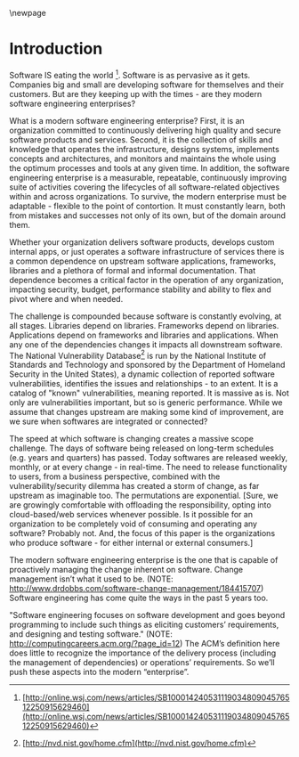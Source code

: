 \newpage

# Introduction


Software IS eating the world [^1].  Software is as pervasive as it gets.  Companies big and small are developing software for themselves and their customers.  But are they keeping up with the times - are they modern software engineering enterprises?

What is a modern software engineering enterprise?  First, it is an organization committed to continuously delivering high quality and secure software products and services.  Second, it is the collection of skills and knowledge that operates the infrastructure, designs systems, implements concepts and architectures, and monitors and maintains the whole using the optimum processes and tools at any given time. In addition, the software engineering enterprise is a measurable, repeatable, continuously improving suite of activities covering the lifecycles of all software-related objectives within and across organizations. To survive, the modern enterprise must be adaptable - flexible to the point of contortion.  It must constantly learn, both from mistakes and successes not only of its own, but of the domain around them.  

Whether your organization delivers software products, develops custom internal apps, or just operates a software infrastructure of services there is a common dependence on upstream software applications, frameworks, libraries and a plethora of formal and informal documentation.  That dependence becomes a critical factor in the operation of any organization, impacting security, budget, performance stability and ability to flex and pivot where and when needed. 

The challenge is compounded because software is constantly evolving, at all stages.  Libraries depend on libraries.  Frameworks depend on libraries.  Applications depend on frameworks and libraries and applications.  When any one of the dependencies changes it impacts all downstream software.  The National Vulnerability Database[^2] is run by the National Institute of Standards and Technology and sponsored by the Department of Homeland Security in the United States), a dynamic collection of reported software vulnerabilities, identifies the issues and relationships - to an extent.  It is a catalog of "known" vulnerabilities, meaning reported.  It is massive as is.  Not only are vulnerabilities important, but so is generic performance.  While we assume that changes upstream are making some kind of improvement, are we sure when softwares are integrated or connected?  

The speed at which software is changing creates a massive scope challenge.  The days of software being released on long-term schedules (e.g. years and quarters) has passed.  Today softwares are released weekly, monthly, or at every change - in real-time.  The need to release functionality to users, from a business perspective, combined with the vulnerability/security dilemma has created a storm of change, as far upstream as imaginable too.  The permutations are exponential.  [Sure, we are growingly comfortable with offloading the responsibility, opting into cloud-based/web services whenever possible.  Is it possible for an organization to be completely void of consuming and operating any software?  Probably not.  And, the focus of this paper is the organizations who produce software - for either internal or external consumers.]

The modern software engineering enterprise is the one that is capable of proactively managing the change inherent on software.  Change management isn’t what it used to be. (NOTE:  http://www.drdobbs.com/software-change-management/184415707)  Software engineering has come quite the ways in the past 5 years too.

"Software engineering focuses on software development and goes beyond programming to include such things as eliciting customers’ requirements, and designing and testing software." (NOTE:  http://computingcareers.acm.org/?page_id=12)  The ACM’s definition here does little to recognize the importance of the delivery process (including the management of dependencies) or operations’ requirements.  So we’ll push these aspects into the modern “enterprise”.

[^1]: [http://online.wsj.com/news/articles/SB10001424053111903480904576512250915629460](http://online.wsj.com/news/articles/SB10001424053111903480904576512250915629460)
[^2]: [http://nvd.nist.gov/home.cfm](http://nvd.nist.gov/home.cfm)